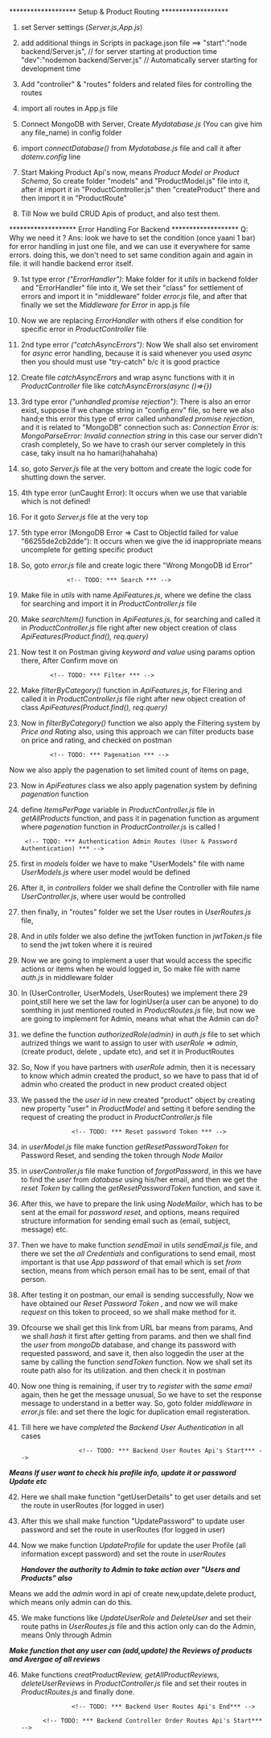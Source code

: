 <!-- TODO: *** Setting up the backend in backend folder *** -->

*******************   Setup  & Product Routing     *******************

1) set Server settings (*Server.js*,*App.js*)

2) add additional things in Scripts in package.json file ==>
  "start":"node backend/Server.js",  // for server starting at production time
  "dev":"nodemon backend/Server.js"  // Automatically server starting for development time

3) Add "controller" & "routes" folders and related files for controlling the routes

4) import all routes in App.js file

5) Connect MongoDB with Server, Create  *Mydatabase.js* (You can give him any file_name) in config folder

6) import *connectDatabase()* from *Mydatabase.js* file and call it after *dotenv.config* line

7) Start Making Product Api's now, means *Product Model or Product Schema*, So create folder "models" and  "ProductModel.js" file into it, after it import it in "ProductController.js" then "createProduct" there and then import it in "ProductRoute"

8) Till Now we build CRUD Apis of product, and also test them. 

*******************   Error Handling For Backend    *******************
Q: Why we need it ?
Ans: look we have to set the condition (once yaani 1 bar) for error handling in just one file, and we can use it everywhere for same errors.
doing this, we don't need to set same condition again and again in file. it will handle backend error itself.

9) 1st type error *("ErrorHandler")*: Make folder for it *utils* in backend folder and "ErrorHandler" file into it, We set their "class" for settlement of errors and import it in "middleware" folder *error.js* file, and after that finally we set the *Middleware for Error* in app.js file

10) Now we are replacing *ErrorHandler* with others if else condition for specific error in *ProductController* file

11) 2nd type error *("catchAsyncErrors")*:  Now We shall also set enviroment for *async* error handling, because it is said whenever you used *async* then you should must use "try-catch" b/c it is good practice

12) Create file *catchAsyncErrors* and wrap async functions with it in *ProductController* file like *catchAsyncErrors(async ()=>{})*

13) 3rd type error *("unhandled promise rejection")*:  There is also an error exist, suppose if we change string in "config.env" file, so here we also hand;e this error
    this type of error called *unhandled promise rejection*, and it is related to "MongoDB" connection
    such as: *Connection Error is:  MongoParseError: Invalid connection string* in this case our server didn't crash completely,
    So we have to crash our server completely in this case, taky insult na ho hamari(hahahaha)

14) so, goto *Server.js* file at the very bottom and create the logic code for shutting down the server.

15) 4th type error (unCaught Error): It occurs when we use that variable which is not defined!

16) For it goto *Server.js* file at the very top

17) 5th type error (MongoDB Error => Cast to ObjectId failed for value \"66255de2cb2dde\"): It occurs when we give the id inappropriate means uncomplete for getting specific product

18) So, goto *error.js* file and create logic there "Wrong MongoDB id Error"


   <!-- TODO: *** Search, Filter & Pagination at backend side *** -->

                    <!-- TODO: *** Search *** -->

19) Make file in *utils* with name *ApiFeatures.js*, where we define the class for searching and import it in *ProductController.js* file

20) Make *searchItem()* function in *ApiFeatures.js*, for searching and called it in *ProductController.js* file right after new object creation of class *ApiFeatures(Product.find(), req.query)*

21) Now test it on Postman giving *keyword and value* using params option there, After Confirm move on

                <!-- TODO: *** Filter *** -->

21) Make *filterByCategory()* function in *ApiFeatures.js*, for Filering and called it in *ProductController.js* file right after new object creation of class *ApiFeatures(Product.find(), req.query)* 

22) Now in *filterByCategory()* function we also apply the Filtering system by *Price and Rating* also, using this approach we can filter products base on price and rating, and checked on postman
                                
                               
                <!-- TODO: *** Pagenation *** -->

Now we also apply the pagenation to set limited count of items on page,

23) Now in *ApiFeatures* class we also apply pagenation system by defining *pagenation* function

24) define *ItemsPerPage* variable in *ProductController.js* file in *getAllProducts* function, and pass it in pagenation function as argument where *pagenation* function in *ProductController.js* is called !

              
         <!-- TODO: *** Authentication Admin Routes (User & Password Authentication) *** -->
             
25) first in *models* folder we have to make "UserModels" file with name *UserModels.js* where user model would be defined

26) After it, in *controllers* folder we shall define the Controller with file name *UserController.js*, where user would be controlled

27) then finally, in "routes" folder we set the User routes in  *UserRoutes.js* file,

28) And in *utils* folder we also define the jwtToken function in *jwtToken.js* file to send the jwt token where it is reuired

29) Now we are going to implement a user that would access the specific actions or items when he would logged in, So make file with name *auth.js* in middleware folder 

30) In (UserController, UserModels, UserRoutes) we implement there 29 point,still here we set the law for loginUser(a user can be anyone) to do somthing in just mentioned routed in *ProductRoutes.js* file, but now we are going to implement for Admin, means what what the Admin can do?

31) we define the function *authorizedRole(admin)* in *auth.js* file to set which autrized things we want to assign to user with *userRole* => *admin*, (create product, delete , update etc), and set it in ProductRoutes

32) So, Now if you have partners with *userRole* admin, then it is necessary to know which admin created the product, so we have to pass that id of admin who created the product in new product created object

33) We passed the the *user id* in new created "product" object by creating new property "user" in *ProductModel* and setting it before sending the request of creating the product in *ProductController.js* file


                      <!-- TODO: *** Reset password Token *** -->

34) in *userModel.js* file make function *getResetPasswordToken* for Password Reset, and sending the token through *Node Mailor*

35) in *userController.js* file make function of *forgotPassword*, in this we have to find the *user* from *database* using his/her email, and then we get the *reset Token* by calling the *getResetPasswordToken* function, and save it.

36) After this, we have to prepare the link using *NodeMailor*, which has to be sent at the email for *password reset*, and options, means required structure information for sending email such as (email, subject, message) etc.

37) Then we have to make function *sendEmail* in utils *sendEmail.js* file, and there we set the *all Credentials* and configurations to send email, most important is that use *App password* of that email which is set *from* section, means from which person email has to be sent, email of that person.

38) After testing it on postman, our email is sending successfully, Now we have obtained our *Reset Password Token* , and now we will make *request* on this token to proceed, so we shall make method for it.

39) Ofcourse we shall get this link from URL bar means from params, And we shall *hash* it first after getting from params. and then we shall find the *user* from *mongoDb* database, and change its password with requested password, and save it, then also loggedin the user at the same by calling the function *sendToken* function. Now we shall set its route path also for its utilization. and then check it in postman

40) Now one thing is remaining, if user try to *register* with the *same email* again, then he get the message unusual, So we have to set the response message to understand in a better way. So, goto folder *middleware* in *error.js* file: and set there the logic for duplication email registeration.

41) Till here we have *completed* the *Backend User Authentication* in all cases


                        <!-- TODO: *** Backend User Routes Api's Start*** -->
   ***Means If user want to check his profile info, update it or password Update etc***

42) Here we shall make function "getUserDetails" to get user details and set the route in userRoutes (for logged in user)

43) After this we shall make function "UpdatePassword" to update user password and set the route in userRoutes (for logged in user)

44) Now we make function *UpdateProfile* for update the user Profile (all information except password) and set the route in *userRoutes*

    ***Handover the authority to Admin to take action over "Users and Products" also***

 Means we add the *admin* word in api of create new,update,delete product, which means only admin can do this.

45) We make functions like *UpdateUserRole* and *DeleteUser* and set their route paths in *UserRoutes.js* file and this action only can do the Admin, means Only through Admin

  ***Make function that any user can (add,update) the Reviews of products and Avergae of all reviews***

46) Make functions *creatProductReview, getAllProductReviews, deleteUserReviews* in *ProductController.js* file and set their routes in *ProductRoutes.js* and finally done.


                      <!-- TODO: *** Backend User Routes Api's End*** -->

              <!-- TODO: *** Backend Controller Order Routes Api's Start*** -->

























              